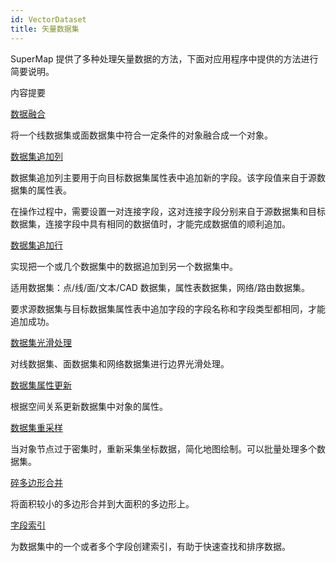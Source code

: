 ```yaml
---
id: VectorDataset
title: 矢量数据集  
---  
```

 SuperMap 提供了多种处理矢量数据的方法，下面对应用程序中提供的方法进行简要说明。



 内容提要



 [数据融合](Datafuse)



 将一个线数据集或面数据集中符合一定条件的对象融合成一个对象。



 [数据集追加列](AddtoList)



 数据集追加列主要用于向目标数据集属性表中追加新的字段。该字段值来自于源数据集的属性表。



 在操作过程中，需要设置一对连接字段，这对连接字段分别来自于源数据集和目标数据集，连接字段中具有相同的数据值时，才能完成数据值的顺利追加。



 [数据集追加行](AddtoRow)



 实现把一个或几个数据集中的数据追加到另一个数据集中。



 适用数据集：点/线/面/文本/CAD 数据集，属性表数据集，网络/路由数据集。



 要求源数据集与目标数据集属性表中追加字段的字段名称和字段类型都相同，才能追加成功。



 [数据集光滑处理](DatasetSmooth)



 对线数据集、面数据集和网络数据集进行边界光滑处理。



 [数据集属性更新](Attributeupdate)



 根据空间关系更新数据集中对象的属性。



 [数据集重采样](VectorResample)



 当对象节点过于密集时，重新采集坐标数据，简化地图绘制。可以批量处理多个数据集。



 [碎多边形合并](UnionPieces)



 将面积较小的多边形合并到大面积的多边形上。



 [字段索引](FieldIndex)



 为数据集中的一个或者多个字段创建索引，有助于快速查找和排序数据。


